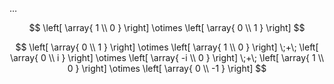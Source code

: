 

$\ldots$


$$
  \left[
    \array{
      1
      \\
      0
    }
  \right]
  \otimes
  \left[
    \array{
      0
      \\
      1
    }
  \right]
$$


$$
  \left[
    \array{
      0
      \\
      1
    }
  \right]
  \otimes
  \left[
    \array{
      1
      \\
      0
    }
  \right]
  \;+\;
  \left[
    \array{
      0
      \\
      i
    }
  \right]
  \otimes
  \left[
    \array{
      -i
      \\
      0
    }
  \right]
  \;+\;
  \left[
    \array{
      1
      \\
      0
    }
  \right]
  \otimes
  \left[
    \array{
      0
      \\
      -1
    }
  \right]
$$

